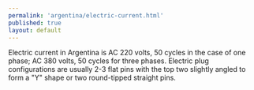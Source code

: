 ```yaml
--- 
permalink: 'argentina/electric-current.html' 
published: true 
layout: default
---
```

Electric current in Argentina is AC 220 volts, 50 cycles in the case of one phase; AC 380 volts, 50 cycles for three phases. Electric plug configurations are usually 2-3 flat pins with the top two slightly angled to form a "Y" shape or two round-tipped straight pins.
